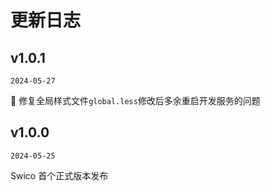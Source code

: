 

# 更新日志


[//]: # (- :lipstick: 优化)
[//]: # (- :new: 新增)
[//]: # (- :wrench: 修复)
[//]: # (:wastebasket:废弃/删除)
[//]: # (:hammer_and_wrench:重构)

## v1.0.1
<span style="font-size:14px">`2024-05-27`</span>

:wrench: 修复全局样式文件`global.less`修改后多余重启开发服务的问题

## v1.0.0
<span style="font-size:14px">`2024-05-25`</span>

Swico 首个正式版本发布
